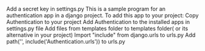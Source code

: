 Add a secret key in settings.py
This is a sample program for an authentication app in a django project.
To add this app to your project:
    Copy Authentication to your project
    Add Authentication to the installed apps in settings.py file
    Add files from templates folder to templates folder( or its alternative in your project)
    Import "include" from django.urls to urls.py
    Add path('', include('Authentication.urls')) to urls.py